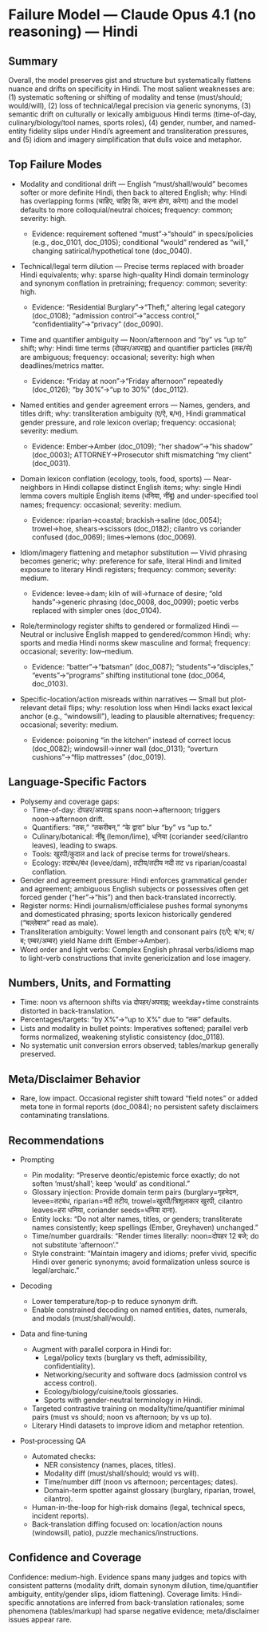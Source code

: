 # Failure Model — Claude Opus 4.1 (no reasoning) — Hindi

## Summary
Overall, the model preserves gist and structure but systematically flattens nuance and drifts on specificity in Hindi. The most salient weaknesses are: (1) systematic softening or shifting of modality and tense (must/should; would/will), (2) loss of technical/legal precision via generic synonyms, (3) semantic drift on culturally or lexically ambiguous Hindi terms (time-of-day, culinary/biology/tool names, sports roles), (4) gender, number, and named-entity fidelity slips under Hindi’s agreement and transliteration pressures, and (5) idiom and imagery simplification that dulls voice and metaphor.

## Top Failure Modes
- Modality and conditional drift — English “must/shall/would” becomes softer or more definite Hindi, then back to altered English; why: Hindi has overlapping forms (चाहिए, चाहिए कि, करना होगा, करेगा) and the model defaults to more colloquial/neutral choices; frequency: common; severity: high.
  - Evidence: requirement softened “must”→“should” in specs/policies (e.g., doc_0101, doc_0105); conditional “would” rendered as “will,” changing satirical/hypothetical tone (doc_0040).

- Technical/legal term dilution — Precise terms replaced with broader Hindi equivalents; why: sparse high-quality Hindi domain terminology and synonym conflation in pretraining; frequency: common; severity: high.
  - Evidence: “Residential Burglary”→“Theft,” altering legal category (doc_0108); “admission control”→“access control,” “confidentiality”→“privacy” (doc_0090).

- Time and quantifier ambiguity — Noon/afternoon and “by” vs “up to” shift; why: Hindi time terms (दोपहर/अपराह्न) and quantifier particles (तक/से) are ambiguous; frequency: occasional; severity: high when deadlines/metrics matter.
  - Evidence: “Friday at noon”→“Friday afternoon” repeatedly (doc_0126); “by 30%”→“up to 30%” (doc_0112).

- Named entities and gender agreement errors — Names, genders, and titles drift; why: transliteration ambiguity (ए/ऐ, ब/भ), Hindi grammatical gender pressure, and role lexicon overlap; frequency: occasional; severity: medium.
  - Evidence: Ember→Amber (doc_0109); “her shadow”→“his shadow” (doc_0003); ATTORNEY→Prosecutor shift mismatching “my client” (doc_0031).

- Domain lexicon conflation (ecology, tools, food, sports) — Near-neighbors in Hindi collapse distinct English items; why: single Hindi lemma covers multiple English items (धनिया, नींबू) and under-specified tool names; frequency: occasional; severity: medium.
  - Evidence: riparian→coastal; brackish→saline (doc_0054); trowel→hoe, shears→scissors (doc_0182); cilantro vs coriander confused (doc_0069); limes→lemons (doc_0069).

- Idiom/imagery flattening and metaphor substitution — Vivid phrasing becomes generic; why: preference for safe, literal Hindi and limited exposure to literary Hindi registers; frequency: common; severity: medium.
  - Evidence: levee→dam; kiln of will→furnace of desire; “old hands”→generic phrasing (doc_0008, doc_0099); poetic verbs replaced with simpler ones (doc_0104).

- Role/terminology register shifts to gendered or formalized Hindi — Neutral or inclusive English mapped to gendered/common Hindi; why: sports and media Hindi norms skew masculine and formal; frequency: occasional; severity: low–medium.
  - Evidence: “batter”→“batsman” (doc_0087); “students”→“disciples,” “events”→“programs” shifting institutional tone (doc_0064, doc_0103).

- Specific-location/action misreads within narratives — Small but plot-relevant detail flips; why: resolution loss when Hindi lacks exact lexical anchor (e.g., “windowsill”), leading to plausible alternatives; frequency: occasional; severity: medium.
  - Evidence: poisoning “in the kitchen” instead of correct locus (doc_0082); windowsill→inner wall (doc_0131); “overturn cushions”→“flip mattresses” (doc_0019).

## Language‑Specific Factors
- Polysemy and coverage gaps:
  - Time-of-day: दोपहर/अपराह्न spans noon→afternoon; triggers noon→afternoon drift.
  - Quantifiers: “तक,” “तकरीबन,” “के द्वारा” blur “by” vs “up to.”
  - Culinary/botanical: नींबू (lemon/lime), धनिया (coriander seed/cilantro leaves), leading to swaps.
  - Tools: खुरपी/कुदाल and lack of precise terms for trowel/shears.
  - Ecology: तटबंध/बंध (levee/dam), तटीय/तटीय नदी तट vs riparian/coastal conflation.
- Gender and agreement pressure: Hindi enforces grammatical gender and agreement; ambiguous English subjects or possessives often get forced gender (“her”→“his”) and then back-translated incorrectly.
- Register norms: Hindi journalism/officialese pushes formal synonyms and domesticated phrasing; sports lexicon historically gendered (“बल्लेबाज” read as male).
- Transliteration ambiguity: Vowel length and consonant pairs (ए/ऐ; ब/भ; व/ब; एम्बर/अम्बर) yield Name drift (Ember→Amber).
- Word order and light verbs: Complex English phrasal verbs/idioms map to light-verb constructions that invite genericization and lose imagery.

## Numbers, Units, and Formatting
- Time: noon vs afternoon shifts via दोपहर/अपराह्न; weekday+time constraints distorted in back-translation.
- Percentages/targets: “by X%”→“up to X%” due to “तक” defaults.
- Lists and modality in bullet points: Imperatives softened; parallel verb forms normalized, weakening stylistic consistency (doc_0118).
- No systematic unit conversion errors observed; tables/markup generally preserved.

## Meta/Disclaimer Behavior
- Rare, low impact. Occasional register shift toward “field notes” or added meta tone in formal reports (doc_0084); no persistent safety disclaimers contaminating translations.

## Recommendations
- Prompting
  - Pin modality: “Preserve deontic/epistemic force exactly; do not soften ‘must/shall’; keep ‘would’ as conditional.”
  - Glossary injection: Provide domain term pairs (burglary=गृहभेदन, levee=तटबंध, riparian=नदी तटीय, trowel=खुरपी/त्रिशूलाकार खुरपी, cilantro leaves=हरा धनिया, coriander seeds=धनिया दाना).
  - Entity locks: “Do not alter names, titles, or genders; transliterate names consistently; keep spellings (Ember, Greyhaven) unchanged.”
  - Time/number guardrails: “Render times literally: noon=दोपहर 12 बजे; do not substitute ‘afternoon’.”
  - Style constraint: “Maintain imagery and idioms; prefer vivid, specific Hindi over generic synonyms; avoid formalization unless source is legal/archaic.”

- Decoding
  - Lower temperature/top-p to reduce synonym drift.
  - Enable constrained decoding on named entities, dates, numerals, and modals (must/shall/would).

- Data and fine‑tuning
  - Augment with parallel corpora in Hindi for:
    - Legal/policy texts (burglary vs theft, admissibility, confidentiality).
    - Networking/security and software docs (admission control vs access control).
    - Ecology/biology/cuisine/tools glossaries.
    - Sports with gender-neutral terminology in Hindi.
  - Targeted contrastive training on modality/time/quantifier minimal pairs (must vs should; noon vs afternoon; by vs up to).
  - Literary Hindi datasets to improve idiom and metaphor retention.

- Post‑processing QA
  - Automated checks:
    - NER consistency (names, places, titles).
    - Modality diff (must/shall/should; would vs will).
    - Time/number diff (noon vs afternoon; percentages; dates).
    - Domain-term spotter against glossary (burglary, riparian, trowel, cilantro).
  - Human-in-the-loop for high‑risk domains (legal, technical specs, incident reports).
  - Back‑translation diffing focused on: location/action nouns (windowsill, patio), puzzle mechanics/instructions.

## Confidence and Coverage
Confidence: medium-high. Evidence spans many judges and topics with consistent patterns (modality drift, domain synonym dilution, time/quantifier ambiguity, entity/gender slips, idiom flattening). Coverage limits: Hindi-specific annotations are inferred from back-translation rationales; some phenomena (tables/markup) had sparse negative evidence; meta/disclaimer issues appear rare.